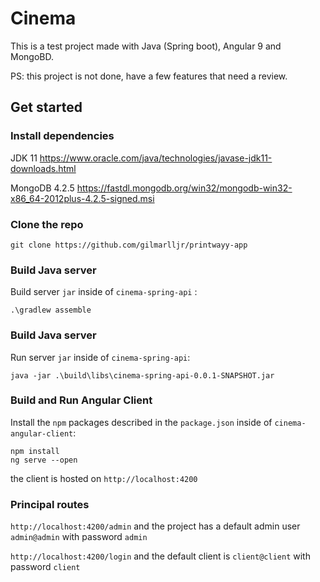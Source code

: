 # Cinema

This is a test project made with Java (Spring boot), Angular 9 and MongoBD.

PS: this project is not done, have a few features that need a review.

## Get started

### Install dependencies

JDK 11 https://www.oracle.com/java/technologies/javase-jdk11-downloads.html

MongoDB 4.2.5 https://fastdl.mongodb.org/win32/mongodb-win32-x86_64-2012plus-4.2.5-signed.msi

### Clone the repo

```shell
git clone https://github.com/gilmarlljr/printwayy-app
```

### Build Java server

Build server `jar` inside of `cinema-spring-api` :

```shell
.\gradlew assemble
```
### Build Java server

Run server `jar` inside of `cinema-spring-api`:
```shell
java -jar .\build\libs\cinema-spring-api-0.0.1-SNAPSHOT.jar
```

### Build and Run Angular Client

Install the `npm` packages described in the `package.json` inside of `cinema-angular-client`:

```shell
npm install
ng serve --open
```

the client is hosted on `http://localhost:4200`

### Principal routes

`http://localhost:4200/admin` and the project has a default admin user `admin@admin` with password `admin`

`http://localhost:4200/login` and the default client is `client@client` with password `client`

